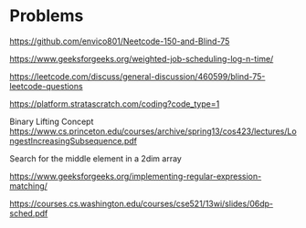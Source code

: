 # Problems

https://github.com/envico801/Neetcode-150-and-Blind-75 

https://www.geeksforgeeks.org/weighted-job-scheduling-log-n-time/ 

https://leetcode.com/discuss/general-discussion/460599/blind-75-leetcode-questions 


https://platform.stratascratch.com/coding?code_type=1 


Binary Lifting Concept
https://www.cs.princeton.edu/courses/archive/spring13/cos423/lectures/LongestIncreasingSubsequence.pdf

Search for the middle element in a 2dim array

https://www.geeksforgeeks.org/implementing-regular-expression-matching/

https://courses.cs.washington.edu/courses/cse521/13wi/slides/06dp-sched.pdf 